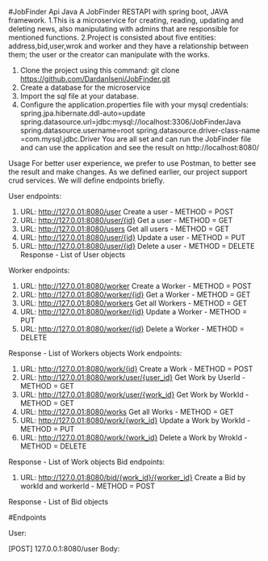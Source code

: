 #JobFinder Api Java
A JobFinder RESTAPI with spring boot, JAVA framework.
1.This is a microservice for creating, reading, updating and deleting news, also manipulating with admins that are responsible for mentioned functions.
2.Project is consisted about five  entities: address,bid,user,wrok and worker and they have a relationship between them; the user or the creator can manipulate with the works.
1. Clone the project using this command:
git clone https://github.com/DardanIseni/JobFinder.git
2. Create a database for the microservice
3. Import the sql file at your database.
4. Configure the application.properties file with your mysql credentials:
spring.jpa.hibernate.ddl-auto=update
spring.datasource.url=jdbc:mysql://localhost:3306/JobFinderJava
spring.datasource.username=root
spring.datasource.driver-class-name =com.mysql.jdbc.Driver
You are all set and can run the JobFinder file and can use the application and see the result on http://localhost:8080/

Usage
For better user experience, we prefer to use Postman, to better see the result and make changes. As we defined earlier, our project support crud services. We will define endpoints briefly.

User endpoints:
1. URL: http://127.0.01:8080/user Create a user - METHOD = POST
2. URL: http://127.0.01:8080/user/{id} Get a user - METHOD = GET
3. URL: http://127.0.01:8080/users Get all users - METHOD = GET
4. URL: http://127.0.01:8080/user/{id} Update a user - METHOD = PUT
5. URL: http://127.0.01:8080/user/{id} Delete a user - METHOD = DELETE
Response - List of User objects

Worker endpoints:
1. URL: http://127.0.01:8080/worker Create a Worker - METHOD = POST
2. URL: http://127.0.01:8080/worker/{id} Get a Worker - METHOD = GET
3. URL: http://127.0.01:8080/workers Get all Workers - METHOD = GET
4. URL: http://127.0.01:8080/worker/{id} Update a Worker - METHOD = PUT
5. URL: http://127.0.01:8080/worker/{id} Delete a Worker - METHOD = DELETE

Response - List of Workers objects
Work endpoints:
1. URL: http://127.0.01:8080/work/{id} Create a Work - METHOD = POST
2. URL: http://127.0.01:8080/work/user/{user_id} Get Work by UserId - METHOD = GET
3. URL: http://127.0.01:8080/work/user/{work_id} Get Work by WorkId - METHOD = GET
4. URL: http://127.0.01:8080/works Get all Works - METHOD = GET
5. URL: http://127.0.01:8080/work/{work_id} Update a Work by WorkId - METHOD = PUT
6. URL: http://127.0.01:8080/work/{work_id} Delete a Work by WrokId - METHOD = DELETE


Response - List of Work objects
Bid endpoints:

1. URL: http://127.0.01:8080/bid/{work_id}/{worker_id} Create a Bid by workId and workerId - METHOD = POST

Response - List of Bid objects








#Endpoints

User:

[POST]
127.0.0.1:8080/user
Body:
